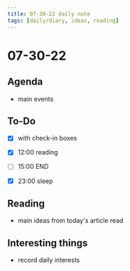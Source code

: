 ```yaml
---
title: 07-30-22 daily note
tags: [daily/diary, ideas, reading]
---
```



# 07-30-22



## Agenda
- main events


## To-Do
- [x] with check-in boxes
- [x] 12:00 reading
- [ ] 15:00 END
- [x] 23:00 sleep


## Reading
- main ideas from today's article read


## Interesting things
- record daily interests


